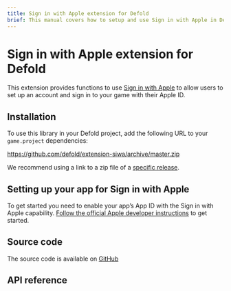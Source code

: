 ```yaml
---
title: Sign in with Apple extension for Defold
brief: This manual covers how to setup and use Sign in with Apple in Defold.
---
```


# Sign in with Apple extension for Defold

This extension provides functions to use [Sign in with Apple](https://developer.apple.com/sign-in-with-apple/) to allow users to set up an account and sign in to your game with their Apple ID.

## Installation

To use this library in your Defold project, add the following URL to your `game.project` dependencies:

https://github.com/defold/extension-siwa/archive/master.zip

We recommend using a link to a zip file of a [specific release](https://github.com/defold/extension-siwa/releases).


## Setting up your app for Sign in with Apple

To get started you need to enable your app’s App ID with the Sign in with Apple capability. [Follow the official Apple developer instructions](https://help.apple.com/developer-account/?lang=en#/devde676e696) to get started.


## Source code

The source code is available on [GitHub](https://github.com/defold/extension-siwa)


## API reference
